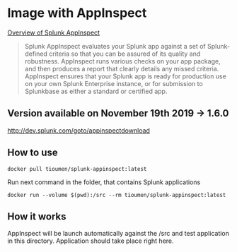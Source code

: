 # Image with AppInspect

[Overview of Splunk AppInspect](http://dev.splunk.com/view/appinspect/SP-CAAAE9U)

> Splunk AppInspect evaluates your Splunk app against a set of Splunk-defined
criteria so that you can be assured of its quality and robustness. AppInspect
runs various checks on your app package, and then produces a report that clearly
details any missed criteria. AppInspect ensures that your Splunk app is ready
for production use on your own Splunk Enterprise instance, or for submission
to Splunkbase as either a standard or certified app.

## Version available on November 19th 2019 -> 1.6.0
http://dev.splunk.com/goto/appinspectdownload

## How to use

```
docker pull tioumen/splunk-appinspect:latest

```

Run next command in the folder, that contains Splunk applications

```
docker run --volume $(pwd):/src --rm tioumen/splunk-appinspect:latest
```

## How it works

AppInspect will be launch automatically against the /src and test application in this directory.
Application should take place right here.
